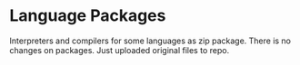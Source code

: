# Language Packages
Interpreters and compilers for some languages as zip package. There is no changes on packages. Just uploaded original files to repo.

